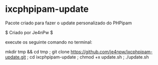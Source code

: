 # ixcphpipam-update

 Pacote criado para fazer o update personalizado do PHPipam

$ Criado por Je4nPw $


execute os seguinte comando no terminal:

mkdir tmp && cd tmp ; git clone https://github.com/je4npw/ixcphpipam-update.git ; cd ixcphpipam-update ; chmod +x update.sh ; ./update.sh



